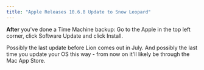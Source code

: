 ```yaml
---
title: "Apple Releases 10.6.8 Update to Snow Leopard"
---
```

<p><b>After</b> you've done a Time Machine backup: Go to the Apple in the top left corner, click Software Update and click Install.</p>
<p>Possibly the last update before Lion comes out in July. And possibly the last time you update your OS this way - from now on it'll likely be through the Mac App Store.</p>
